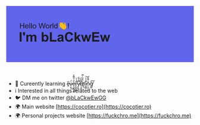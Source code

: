 ![Hello Word👋! I'm bLaCkwEw](https://raw.githubusercontent.com/bLaCkwEw/bLaCkwEw/master/img/header-img.png)

<br>

- 🌱 Cureently learning ḛ̷̅v̷̹̬̈́͜ẹ̴̗̬̪͕̻̀̑͑̎͌̓r̷̡͖̱̹̪͆͗͐̈̚y̴̧̪͛͊͒̊̚t̶̖͎͍̯̄̑̏́̕ḧ̸̭̫̐̆̀̿̕i̷̛̘̻̲̒́̍͝n̷̩͙͔̰̽͗͊̐g̸͇̣̑͠
- ℹ️ Interested in all things related to the web
- 🐦 DM me on twitter [@bLaCkwEwGG](https://twitter.com/bLaCkwEwGG/)
- 🌍 Main website [https://cocotier.ro](https://cocotier.ro)
- 🌍 Personal projects website [https://fuckchro.me](https://fuckchro.me)
